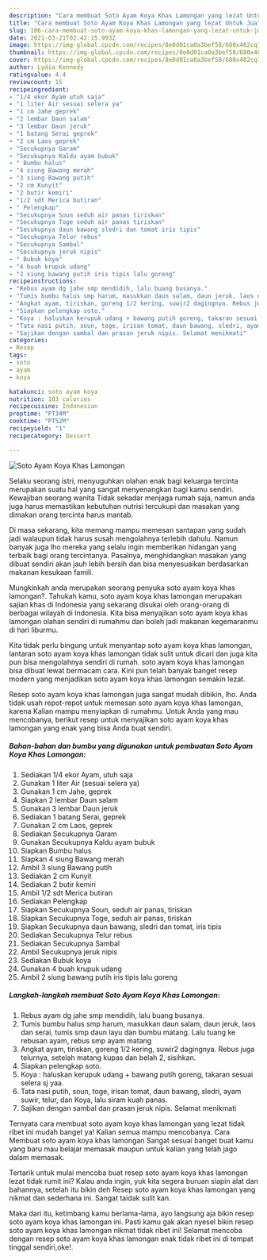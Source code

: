 ```yaml
---
description: "Cara membuat Soto Ayam Koya Khas Lamongan yang lezat Untuk Jualan"
title: "Cara membuat Soto Ayam Koya Khas Lamongan yang lezat Untuk Jualan"
slug: 106-cara-membuat-soto-ayam-koya-khas-lamongan-yang-lezat-untuk-jualan
date: 2021-03-21T02:42:15.993Z
image: https://img-global.cpcdn.com/recipes/8e0d01ca0a3bef58/680x482cq70/soto-ayam-koya-khas-lamongan-foto-resep-utama.jpg
thumbnail: https://img-global.cpcdn.com/recipes/8e0d01ca0a3bef58/680x482cq70/soto-ayam-koya-khas-lamongan-foto-resep-utama.jpg
cover: https://img-global.cpcdn.com/recipes/8e0d01ca0a3bef58/680x482cq70/soto-ayam-koya-khas-lamongan-foto-resep-utama.jpg
author: Lydia Kennedy
ratingvalue: 4.4
reviewcount: 15
recipeingredient:
- "1/4 ekor Ayam utuh saja"
- "1 liter Air sesuai selera ya"
- "1 cm Jahe geprek"
- "2 lembar Daun salam"
- "3 lembar Daun jeruk"
- "1 batang Serai geprek"
- "2 cm Laos geprek"
- "Secukupnya Garam"
- "Secukupnya Kaldu ayam bubuk"
- " Bumbu halus"
- "4 siung Bawang merah"
- "3 siung Bawang putih"
- "2 cm Kunyit"
- "2 butir kemiri"
- "1/2 sdt Merica butiran"
- " Pelengkap"
- "Secukupnya Soun seduh air panas tiriskan"
- "Secukupnya Toge seduh air panas tiriskan"
- "Secukupnya daun bawang sledri dan tomat iris tipis"
- "Secukupnya Telur rebus"
- "Secukupnya Sambal"
- "Secukupnya jeruk nipis"
- " Bubuk koya"
- "4 buah krupuk udang"
- "2 siung bawang putih iris tipis lalu goreng"
recipeinstructions:
- "Rebus ayam dg jahe smp mendidih, lalu buang busanya."
- "Tumis bumbu halus smp harum, masukkan daun salam, daun jeruk, laos dan serai, tumis smp daun layu dan bumbu matang. Lalu tuang ke rebusan ayam, rebus smp ayam matang"
- "Angkat ayam, tiriskan, goreng 1/2 kering, suwir2 dagingnya. Rebus juga telurnya, setelah matang kupas dan belah 2, sisihkan."
- "Siapkan pelengkap soto."
- "Koya : haluskan kerupuk udang + bawang putih goreng, takaran sesuai selera sj yaa."
- "Tata nasi putih, soun, toge, irisan tomat, daun bawang, sledri, ayam suwir, telur, dan Koya, lalu siram kuah panas."
- "Sajikan dengan sambal dan prasan jeruk nipis. Selamat menikmati"
categories:
- Resep
tags:
- soto
- ayam
- koya

katakunci: soto ayam koya 
nutrition: 103 calories
recipecuisine: Indonesian
preptime: "PT34M"
cooktime: "PT52M"
recipeyield: "1"
recipecategory: Dessert

---
```



![Soto Ayam Koya Khas Lamongan](https://img-global.cpcdn.com/recipes/8e0d01ca0a3bef58/680x482cq70/soto-ayam-koya-khas-lamongan-foto-resep-utama.jpg)

Selaku seorang istri, menyuguhkan olahan enak bagi keluarga tercinta merupakan suatu hal yang sangat menyenangkan bagi kamu sendiri. Kewajiban seorang  wanita Tidak sekadar menjaga rumah saja, namun anda juga harus memastikan kebutuhan nutrisi tercukupi dan masakan yang dimakan orang tercinta harus mantab.

Di masa  sekarang, kita memang mampu memesan santapan yang sudah jadi walaupun tidak harus susah mengolahnya terlebih dahulu. Namun banyak juga lho mereka yang selalu ingin memberikan hidangan yang terbaik bagi orang tercintanya. Pasalnya, menghidangkan masakan yang dibuat sendiri akan jauh lebih bersih dan bisa menyesuaikan berdasarkan makanan kesukaan famili. 



Mungkinkah anda merupakan seorang penyuka soto ayam koya khas lamongan?. Tahukah kamu, soto ayam koya khas lamongan merupakan sajian khas di Indonesia yang sekarang disukai oleh orang-orang di berbagai wilayah di Indonesia. Kita bisa menyajikan soto ayam koya khas lamongan olahan sendiri di rumahmu dan boleh jadi makanan kegemaranmu di hari liburmu.

Kita tidak perlu bingung untuk menyantap soto ayam koya khas lamongan, lantaran soto ayam koya khas lamongan tidak sulit untuk dicari dan juga kita pun bisa mengolahnya sendiri di rumah. soto ayam koya khas lamongan bisa dibuat lewat bermacam cara. Kini pun telah banyak banget resep modern yang menjadikan soto ayam koya khas lamongan semakin lezat.

Resep soto ayam koya khas lamongan juga sangat mudah dibikin, lho. Anda tidak usah repot-repot untuk memesan soto ayam koya khas lamongan, karena Kalian mampu menyiapkan di rumahmu. Untuk Anda yang mau mencobanya, berikut resep untuk menyajikan soto ayam koya khas lamongan yang enak yang bisa Anda buat sendiri.

<!--inarticleads1-->

##### Bahan-bahan dan bumbu yang digunakan untuk pembuatan Soto Ayam Koya Khas Lamongan:

1. Sediakan 1/4 ekor Ayam, utuh saja
1. Gunakan 1 liter Air (sesuai selera ya)
1. Gunakan 1 cm Jahe, geprek
1. Siapkan 2 lembar Daun salam
1. Gunakan 3 lembar Daun jeruk
1. Sediakan 1 batang Serai, geprek
1. Gunakan 2 cm Laos, geprek
1. Sediakan Secukupnya Garam
1. Gunakan Secukupnya Kaldu ayam bubuk
1. Siapkan  Bumbu halus
1. Siapkan 4 siung Bawang merah
1. Ambil 3 siung Bawang putih
1. Sediakan 2 cm Kunyit
1. Sediakan 2 butir kemiri
1. Ambil 1/2 sdt Merica butiran
1. Sediakan  Pelengkap
1. Siapkan Secukupnya Soun, seduh air panas, tiriskan
1. Siapkan Secukupnya Toge, seduh air panas, tiriskan
1. Siapkan Secukupnya daun bawang, sledri dan tomat, iris tipis
1. Sediakan Secukupnya Telur rebus
1. Sediakan Secukupnya Sambal
1. Ambil Secukupnya jeruk nipis
1. Sediakan  Bubuk koya
1. Gunakan 4 buah krupuk udang
1. Ambil 2 siung bawang putih iris tipis lalu goreng




<!--inarticleads2-->

##### Langkah-langkah membuat Soto Ayam Koya Khas Lamongan:

1. Rebus ayam dg jahe smp mendidih, lalu buang busanya.
1. Tumis bumbu halus smp harum, masukkan daun salam, daun jeruk, laos dan serai, tumis smp daun layu dan bumbu matang. Lalu tuang ke rebusan ayam, rebus smp ayam matang
1. Angkat ayam, tiriskan, goreng 1/2 kering, suwir2 dagingnya. Rebus juga telurnya, setelah matang kupas dan belah 2, sisihkan.
1. Siapkan pelengkap soto.
1. Koya : haluskan kerupuk udang + bawang putih goreng, takaran sesuai selera sj yaa.
1. Tata nasi putih, soun, toge, irisan tomat, daun bawang, sledri, ayam suwir, telur, dan Koya, lalu siram kuah panas.
1. Sajikan dengan sambal dan prasan jeruk nipis. Selamat menikmati




Ternyata cara membuat soto ayam koya khas lamongan yang lezat tidak ribet ini mudah banget ya! Kalian semua mampu mencobanya. Cara Membuat soto ayam koya khas lamongan Sangat sesuai banget buat kamu yang baru mau belajar memasak maupun untuk kalian yang telah jago dalam memasak.

Tertarik untuk mulai mencoba buat resep soto ayam koya khas lamongan lezat tidak rumit ini? Kalau anda ingin, yuk kita segera buruan siapin alat dan bahannya, setelah itu bikin deh Resep soto ayam koya khas lamongan yang nikmat dan sederhana ini. Sangat taidak sulit kan. 

Maka dari itu, ketimbang kamu berlama-lama, ayo langsung aja bikin resep soto ayam koya khas lamongan ini. Pasti kamu gak akan nyesel bikin resep soto ayam koya khas lamongan nikmat tidak ribet ini! Selamat mencoba dengan resep soto ayam koya khas lamongan enak tidak ribet ini di tempat tinggal sendiri,oke!.

